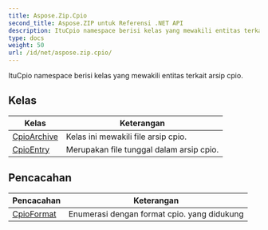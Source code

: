 ```yaml
---
title: Aspose.Zip.Cpio
second_title: Aspose.ZIP untuk Referensi .NET API
description: ItuCpio namespace berisi kelas yang mewakili entitas terkait arsip cpio.
type: docs
weight: 50
url: /id/net/aspose.zip.cpio/
---
```

ItuCpio namespace berisi kelas yang mewakili entitas terkait arsip cpio.

## Kelas

| Kelas | Keterangan |
| --- | --- |
| [CpioArchive](./cpioarchive/) | Kelas ini mewakili file arsip cpio. |
| [CpioEntry](./cpioentry/) | Merupakan file tunggal dalam arsip cpio. |
## Pencacahan

| Pencacahan | Keterangan |
| --- | --- |
| [CpioFormat](./cpioformat/) | Enumerasi dengan format cpio. yang didukung |


